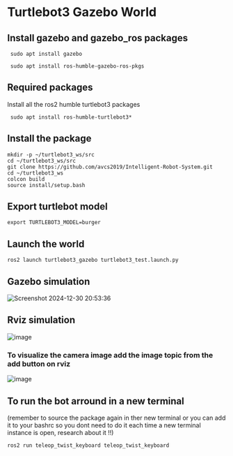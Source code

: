 # Turtlebot3 Gazebo World
## Install gazebo and gazebo_ros packages
```
 sudo apt install gazebo
```

```
 sudo apt install ros-humble-gazebo-ros-pkgs
```
## Required packages
Install all the ros2 humble turtlebot3 packages
```
 sudo apt install ros-humble-turtlebot3*
```
## Install the package
```
mkdir -p ~/turtlebot3_ws/src
cd ~/turtlebot3_ws/src
git clone https://github.com/avcs2019/Intelligent-Robot-System.git
cd ~/turtlebot3_ws
colcon build
source install/setup.bash
```
## Export turtlebot model
```
export TURTLEBOT3_MODEL=burger
```

## Launch the world
```
ros2 launch turtlebot3_gazebo turtlebot3_test.launch.py
```
## Gazebo simulation
![Screenshot 2024-12-30 20:53:36](https://github.com/user-attachments/assets/b80f3f77-5abc-4c96-9a24-f3032ed075e8)

## Rviz simulation
![image](https://github.com/user-attachments/assets/93ccc589-2524-4633-ae9f-59af23a2acd2)

### To visualize the camera image add the image topic from the add button on rviz

![image](https://github.com/user-attachments/assets/6f12e516-0dd2-4a6f-9fed-81bfd79ef860)


## To run the bot arround in a new terminal 
(remember to source the package again in ther new terminal or you can add it to your bashrc so you dont need to do it each time a new terminal instance is open, research about it !!)
```
ros2 run teleop_twist_keyboard teleop_twist_keyboard
```
